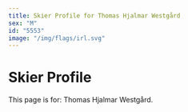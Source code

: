 ```yaml
---
title: Skier Profile for Thomas Hjalmar Westgård
sex: "M"
id: "5553"
image: "/img/flags/irl.svg" 
---
```


# Skier Profile

This page is for: Thomas Hjalmar Westgård.
    